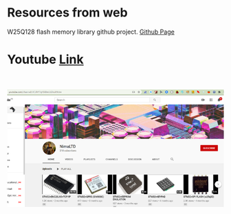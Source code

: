 # Resources from web
W25Q128 flash memory library github project. <a href="https://github.com/nimaltd/w25qxx">Github Page</a><br />
# Youtube <a href="https://www.youtube.com/channel/UCUhY7qY1klJm1d2kulr9ckw">Link</a><br /><br />
<img alt="NO IMAGE" src="w25q128_youtube.png"><br>
